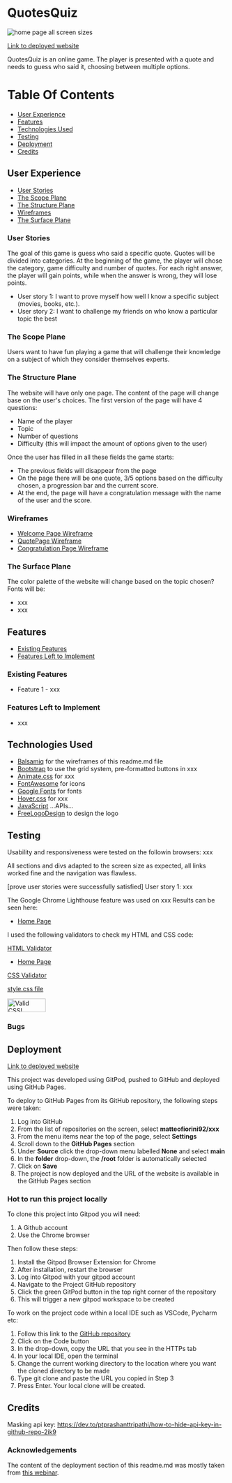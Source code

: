 # QuotesQuiz

![home page all screen sizes](xxx)

[Link to deployed website](xxx)

QuotesQuiz is an online game. The player is presented with a quote and needs to guess who said it, choosing between multiple options.

# Table Of Contents

-   [User Experience](#user-experience)
-   [Features](#features)
-   [Technologies Used](#technologies-used)
-   [Testing](#testing)
-   [Deployment](#deployment)
-   [Credits](#credits)

## User Experience

-   [User Stories](#user-stories)
-   [The Scope Plane](#the-Scope-plane)
-   [The Structure Plane](#the-structure-plane)
-   [Wireframes](#wireframes)
-   [The Surface Plane](#the-surface-plane)


### User Stories

The goal of this game is guess who said a specific quote. Quotes will be divided into categories.
At the beginning of the game, the player will chose the category, game difficulty and number of quotes.
For each right answer, the player will gain points, while when the answer is wrong, they will lose points.

- User story 1: I want to prove myself how well I know a specific subject (movies, books, etc.).
- User story 2: I want to challenge my friends on who know a particular topic the best

### The Scope Plane

Users want to have fun playing a game that will challenge their knowledge on a subject of which they consider themselves experts.


### The Structure Plane

The website will have only one page. The content of the page will change base on the user's choices.
The first version of the page will have 4 questions:
- Name of the player
- Topic
- Number of questions
- Difficulty (this will impact the amount of options given to the user)

Once the user has filled in all these fields the game starts:
- The previous fields will disappear from the page
- On the page there will be one quote, 3/5 options based on the difficulty chosen, a progression bar and the current score.
- At the end, the page will have a congratulation message with the name of the user and the score.


### Wireframes

- [Welcome Page Wireframe](xxx)
- [QuotePage Wireframe](xxx)
- [Congratulation Page Wireframe](xxx)

### The Surface Plane

The color palette of the website will change based on the topic chosen?
Fonts will be:
- xxx
- xxx

## Features

-   [Existing Features](#existing-features)
-   [Features Left to Implement](#features-left-to-implement)
 
### Existing Features

- Feature 1 - xxx


### Features Left to Implement
- xxx

## Technologies Used

- [Balsamiq](https://balsamiq.com/) for the wireframes of this readme.md file
- [Bootstrap](https://getbootstrap.com/) to use the grid system, pre-formatted buttons in xxx
- [Animate.css](https://animate.style/) for xxx
- [FontAwesome](https://fontawesome.com/) for icons
- [Google Fonts](https://fonts.google.com/) for fonts
- [Hover.css](http://ianlunn.github.io/Hover/) for xxx
- [JavaScript](https://code.jquery.com/)
...APIs...
- [FreeLogoDesign](https://www.freelogodesign.org/) to design the logo

## Testing

Usability and responsiveness were tested on the followin browsers:
xxx

All sections and divs adapted to the screen size as expected, all links worked fine and the navigation was flawless.


[prove user stories were successfully satisfied]
User story 1: 
xxx


The Google Chrome Lighthouse feature was used on xxx
Results can be seen here:
- [Home Page](xxx)


I used the following validators to check my HTML and CSS code:

[HTML Validator](https://validator.w3.org/)
- [Home Page](xxx)

[CSS Validator](https://jigsaw.w3.org/css-validator/)

[style.css file](xxx)
<p>
    <a href="https://jigsaw.w3.org/css-validator/check/referer">
        <img style="border:0;width:88px;height:31px"
            src="https://jigsaw.w3.org/css-validator/images/vcss"
            alt="Valid CSS!" />
    </a>
</p>
      

### Bugs


## Deployment

[Link to deployed website](xxx)

This project was developed using GitPod, pushed to GitHub and deployed using GitHub Pages.

To deploy to GitHub Pages from its GitHub repository, the following steps were taken:

1. Log into GitHub
2. From the list of repositories on the screen, select **matteofiorini92/xxx**
3. From the menu items near the top of the page, select **Settings**
4. Scroll down to the **GitHub Pages** section
5. Under **Source** click the drop-down menu labelled **None** and select **main**
6. In the **folder** drop-down, the **/root** folder is automatically selected
7. Click on **Save**
8. The project is now deployed and the URL of the website is available in the GitHub Pages section

### Hot to run this project locally

To clone this project into Gitpod you will need:

1. A Github account
2. Use the Chrome browser

Then follow these steps:

1. Install the Gitpod Browser Extension for Chrome
2. After installation, restart the browser
3. Log into Gitpod with your gitpod account
4. Navigate to the Project GitHub repository
5. Click the green GitPod button in the top right corner of the repository
6. This will trigger a new gitpod workspace to be created

To work on the project code within a local IDE such as VSCode, Pycharm etc:

1. Follow this link to the [GitHub repository](https://github.com/matteofiorini92/Flowers-Spa)
2. Click on the Code button
3. In the drop-down, copy the URL that you see in the HTTPs tab
4. In your local IDE, open the terminal
5. Change the current working directory to the location where you want the cloned directory to be made
6. Type git clone and paste the URL you copied in Step 3
7. Press Enter. Your local clone will be created.

## Credits

Masking api key: https://dev.to/ptprashanttripathi/how-to-hide-api-key-in-github-repo-2ik9

### Acknowledgements

The content of the deployment section of this readme.md was mostly taken from [this webinar](https://www.youtube.com/watch?v=7BteidgLAyM).